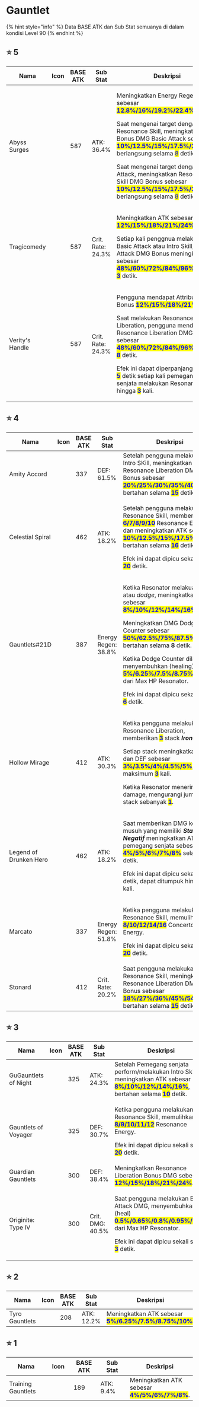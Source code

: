 # Gauntlet

{% hint style="info" %}
Data BASE ATK dan Sub Stat semuanya di dalam kondisi Level 90
{% endhint %}

## :star: 5

<table data-full-width="true">
    <thead>
        <tr>
            <th width="169">Nama</th>
            <th width="109">Icon</th>
            <th width="113">BASE ATK</th>
            <th width="149">Sub Stat</th>
            <th>Deskripsi</th>
        </tr>
    </thead>
    <tbody>
        <tr>
            <td>Abyss Surges</td>
            <td><img src="https://wuthering.wiki/img/weapon_21040015.png" alt=""></td>
            <td>587</td>
            <td>ATK: 36.4%</td>
            <td>
                <p>Meningkatkan Energy Regen sebesar <mark style="color:blue;"><strong>12.8%/16%/19.2%/22.4%/25.6%</strong></mark>. </p>
                <p>Saat mengenai target dengan Resonance Skill, meningkatkan Bonus DMG Basic Attack sebesar <mark style="color:blue;"><strong>10%/12.5%/15%/17.5%/20%,</strong></mark> berlangsung selama <mark style="color:blue;">8</mark> detik. </p>
                <p>Saat mengenai target dengan Basic Attack, meningkatkan Resonance Skill DMG Bonus sebesar <mark style="color:blue;"><strong>10%/12.5%/15%/17.5%/20%</strong></mark>, berlangsung selama <mark style="color:blue;">8</mark> detik.</p>
            </td>
        </tr>
        <tr>
            <td>Tragicomedy</td>
            <td><img src="https://wuthering.wiki/img/weapon_21040026.png" alt=""></td>
            <td>587</td>
            <td>Crit. Rate: 24.3%</td>
            <td>
                <p>Meningkatkan ATK sebesar <mark style="color:blue;"><strong>12%/15%/18%/21%/24%</strong></mark>.</p>
                <p>Setiap kali penggnua melakukan Basic Attack atau Intro Skill, Heavy Attack DMG Bonus meningkat sebesar <mark style="color:blue;"><strong>48%/60%/72%/84%/96%</strong></mark> selama <mark style="color:blue;"><strong>3</strong></mark> detik.</p>
            </td>
        </tr>
        <tr>
            <td>Verity's Handle</td>
            <td><img src="https://wuthering.wiki/img/weapon_21040016.png" alt=""></td>
            <td>587</td>
            <td>Crit. Rate: 24.3%</td>
            <td>
                <p>Pengguna mendapat Attribute DMG Bonus <mark style="color:blue;"><strong>12%/15%/18%/21%/24%</strong></mark>.</p>
                <p>Saat melakukan Resonance Liberation, pengguna mendapatkan Resonance Liberation DMG Bonus sebesar <mark style="color:blue;"><strong>48%/60%/72%/84%/96%</strong></mark> selama <mark style="color:blue;"><strong>8</strong></mark> detik. </p>
                <p>Efek ini dapat diperpanjang selama <mark style="color:blue;"><strong>5</strong></mark> detik setiap kali pemegang senjata melakukan Resonance Skill hingga <mark style="color:blue;"><strong>3</strong></mark> kali.</p>
            </td>
        </tr>
    </tbody>
</table>

## :star: 4

<table data-full-width="true">
    <thead>
        <tr>
            <th width="172">Nama</th>
            <th width="105">Icon</th>
            <th width="118">BASE ATK</th>
            <th width="149">Sub Stat</th>
            <th>Deskripsi</th>
        </tr>
    </thead>
    <tbody>
        <tr>
            <td>Amity Accord</td>
            <td><img src="https://wuthering.wiki/img/weapon_21040044.png" alt=""></td>
            <td>337</td>
            <td>DEF: 61.5%</td>
            <td>Setelah pengguna melakukan Intro SKill, meningkatkan Resonance Liberation DMG Bonus sebesar <mark style="color:blue;"><strong>20%/25%/30%/35%/40%</strong></mark>, bertahan selama <mark style="color:blue;"><strong>15</strong></mark> detik.</td>
        </tr>
        <tr>
            <td>Celestial Spiral</td>
            <td><img src="https://wuthering.wiki/img/weapon_21040084.png" alt=""></td>
            <td>462</td>
            <td>ATK: 18.2%</td>
            <td>
                <p>Setelah pengguna melakukan Resonance Skill, memberikan <mark style="color:blue;"><strong>6/7/8/9/10</strong></mark> Resonance Energy dan meningkatkan ATK sebesar <mark style="color:blue;"><strong>10%/12.5%/15%/17.5%/20%</strong></mark>, bertahan selama <mark style="color:blue;"><strong>16</strong></mark> detik.</p>
                <p>Efek ini dapat dipicu sekali setiap <mark style="color:blue;"><strong>20</strong></mark> detik.</p>
            </td>
        </tr>
        <tr>
            <td>Gauntlets#21D</td>
            <td><img src="https://wuthering.wiki/img/weapon_21040034.png" alt=""></td>
            <td>387</td>
            <td>Energy Regen: 38.8%</td>
            <td>
                <p>Ketika Resonator melakuan <em>dash</em> atau <em>dodge</em>, meningkatkan ATK sebesar <mark style="color:blue;"><strong>8%/10%/12%/14%/16%</strong></mark>.</p>
                <p>Meningkatkan DMG Dodge Counter sebesar <mark style="color:blue;"><strong>50%/62.5%/75%/87.5%/100%</strong></mark>, bertahan selama <strong>8</strong> detik.</p>
                <p>Ketika Dodge Counter dilakukan, menyembuhkan (healing) <mark style="color:blue;"><strong>5%/6.25%/7.5%/8.75%/10%</strong></mark> dari Max HP Resonator.</p>
                <p>Efek ini dapat dipicu sekali setiap <mark style="color:blue;"><strong>6</strong></mark> detik.</p>
            </td>
        </tr>
        <tr>
            <td>Hollow Mirage</td>
            <td><img src="https://wuthering.wiki/img/weapon_21040064.png" alt=""></td>
            <td>412</td>
            <td>ATK: 30.3%</td>
            <td>
                <p>Ketika pengguna melakukan Resonance Liberation, memberikan <mark style="color:blue;"><strong>3</strong></mark> stack <em><strong>Iron Armor</strong></em>.</p>
                <p>Setiap stack meningkatkan ATK dan DEF sebesar <mark style="color:blue;"><strong>3%/3.5%/4%/4.5%/5%</strong></mark>, hingga maksimum <mark style="color:blue;"><strong>3</strong></mark> kali.</p>
                <p>Ketika Resonator menerima damage, mengurangi jumlah stack sebanyak <mark style="color:blue;"><strong>1</strong></mark>.</p>
            </td>
        </tr>
        <tr>
            <td>Legend of Drunken Hero</td>
            <td><img src="https://wuthering.wiki/img/weapon_21040094.png" alt=""></td>
            <td>462</td>
            <td>ATK: 18.2%</td>
            <td>
                <p>Saat memberikan DMG kepada musuh yang memiliki <em><strong>Status Negatif</strong></em> meningkatkan ATK pemegang senjata sebesar <mark style="color:blue;"><strong>4%/5%/6%/7%/8%</strong></mark> selama <mark style="color:blue;"><strong>10</strong></mark> detik.</p>
                <p>Efek ini dapat dipicu sekali per detik, dapat ditumpuk hingga <mark style="color:blue;"><strong>4</strong></mark> kali.</p>
            </td>
        </tr>
        <tr>
            <td>Marcato</td>
            <td><img src="https://wuthering.wiki/img/weapon_21040024.png" alt=""></td>
            <td>337</td>
            <td>Energy Regen: 51.8%</td>
            <td>
                <p>Ketika pengguna melakukan Resonance Skill, memulihkan <mark style="color:blue;"><strong>8/10/12/14/16</strong></mark> Concerto Energy.</p>
                <p>Efek ini dapat dipicu sekali setiap <mark style="color:blue;"><strong>20</strong></mark> detik.</p>
            </td>
        </tr>
        <tr>
            <td>Stonard</td>
            <td><img src="https://wuthering.wiki/img/weapon_21040074.png" alt=""></td>
            <td>412</td>
            <td>Crit. Rate: 20.2%</td>
            <td>Saat pengguna melakukan Resonance Skill, meningkatkan Resonance Liberation DMG Bonus sebesar <mark style="color:blue;"><strong>18%/27%/36%/45%/54%</strong></mark>, bertahan selama <mark style="color:blue;"><strong>15</strong></mark> detik.</td>
        </tr>
    </tbody>
</table>

## :star: 3

<table data-full-width="true">
    <thead>
        <tr>
            <th width="170">Nama</th>
            <th width="111">Icon</th>
            <th width="116">BASE ATK</th>
            <th width="152">Sub Stat</th>
            <th>Deskripsi</th>
        </tr>
    </thead>
    <tbody>
        <tr>
            <td>GuGauntlets of Night</td>
            <td><img src="https://wuthering.wiki/img/weapon_21040013.png" alt=""></td>
            <td>325</td>
            <td>ATK: 24.3%</td>
            <td>Setelah Pemegang senjata perform/melakukan Intro Skill, meningkatkan ATK sebesar <mark style="color:blue;"><strong>8%/10%/12%/14%/16%</strong></mark>, bertahan selama <mark style="color:blue;"><strong>10</strong></mark> detik.</td>
        </tr>
        <tr>
            <td>Gauntlets of Voyager</td>
            <td><img src="https://wuthering.wiki/img/weapon_21040043.png" alt=""></td>
            <td>325</td>
            <td>DEF: 30.7%</td>
            <td>
                <p>Ketika pengguna melakukan Resonance Skill, memulihkan <mark style="color:blue;"><strong>8/9/10/11/12</strong></mark> Resonance Energy.</p>
                <p>Efek ini dapat dipicu sekali setiap <mark style="color:blue;"><strong>20</strong></mark> detik.</p>
            </td>
        </tr>
        <tr>
            <td>Guardian Gauntlets</td>
            <td><img src="https://wuthering.wiki/img/weapon_21040053.png" alt=""></td>
            <td>300</td>
            <td>DEF: 38.4%</td>
            <td>Meningkatkan Resonance Liberation Bonus DMG sebesar <mark style="color:blue;"><strong>12%/15%/18%/21%/24%</strong></mark>.</td>
        </tr>
        <tr>
            <td>Originite: Type IV</td>
            <td><img src="https://wuthering.wiki/img/weapon_21040023.png" alt=""></td>
            <td>300</td>
            <td>Crit. DMG: 40.5%</td>
            <td>
                <p>Saat pengguna melakukan Basic Attack DMG, menyembuhkan (heal) <mark style="color:blue;"><strong>0.5%/0.65%/0.8%/0.95%/1.1%</strong></mark> dari Max HP Resonator.</p>
                <p>Efek ini dapat dipicu sekali setiap <mark style="color:blue;"><strong>3</strong></mark> detik.</p>
            </td>
        </tr>
    </tbody>
</table>

## :star: 2

<table data-full-width="true">
    <thead>
        <tr>
            <th width="173">Nama</th>
            <th width="113">Icon</th>
            <th width="116">BASE ATK</th>
            <th width="151">Sub Stat</th>
            <th>Deskripsi</th>
        </tr>
    </thead>
    <tbody>
        <tr>
            <td>Tyro Gauntlets</td>
            <td><img src="https://wuthering.wiki/img/weapon_21040012.png" alt=""></td>
            <td>208</td>
            <td>ATK: 12.2%</td>
            <td>Meningkatkan ATK sebesar  <mark style="color:blue;"><strong>5%/6.25%/7.5%/8.75%/10%</strong></mark>.</td>
        </tr>
    </tbody>
</table>

## :star: 1

<table data-full-width="true">
    <thead>
        <tr>
            <th width="172">Nama</th>
            <th width="117">Icon</th>
            <th width="115">BASE ATK</th>
            <th width="155">Sub Stat</th>
            <th>Deskripsi</th>
        </tr>
    </thead>
    <tbody>
        <tr>
            <td>Training Gauntlets</td>
            <td><img src="https://wuthering.wiki/img/weapon_21040011.png" alt=""></td>
            <td>189</td>
            <td>ATK: 9.4%</td>
            <td>Meningkatkan ATK sebesar  <mark style="color:blue;"><strong>4%/5%/6%/7%/8%</strong></mark>.</td>
        </tr>
    </tbody>
</table>
